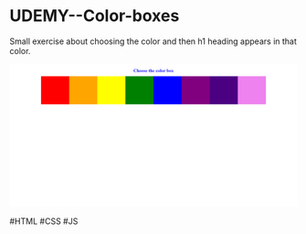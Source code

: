 # UDEMY--Color-boxes
Small exercise about choosing the color and then h1 heading appears in that color.

<img src="color-box.png" alt="Color boxes website">

#HTML
#CSS
#JS
